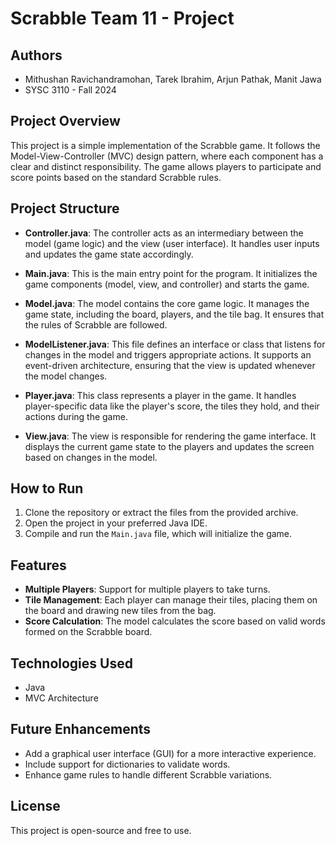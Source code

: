 
# Scrabble Team 11 - Project

## Authors
- Mithushan Ravichandramohan, Tarek Ibrahim, Arjun Pathak, Manit Jawa
- SYSC 3110 - Fall 2024

## Project Overview

This project is a simple implementation of the Scrabble game. It follows the Model-View-Controller (MVC) design pattern, where each component has a clear and distinct responsibility. The game allows players to participate and score points based on the standard Scrabble rules.

## Project Structure

- **Controller.java**: The controller acts as an intermediary between the model (game logic) and the view (user interface). It handles user inputs and updates the game state accordingly.
  
- **Main.java**: This is the main entry point for the program. It initializes the game components (model, view, and controller) and starts the game.

- **Model.java**: The model contains the core game logic. It manages the game state, including the board, players, and the tile bag. It ensures that the rules of Scrabble are followed.

- **ModelListener.java**: This file defines an interface or class that listens for changes in the model and triggers appropriate actions. It supports an event-driven architecture, ensuring that the view is updated whenever the model changes.

- **Player.java**: This class represents a player in the game. It handles player-specific data like the player's score, the tiles they hold, and their actions during the game.

- **View.java**: The view is responsible for rendering the game interface. It displays the current game state to the players and updates the screen based on changes in the model.

## How to Run

1. Clone the repository or extract the files from the provided archive.
2. Open the project in your preferred Java IDE.
3. Compile and run the `Main.java` file, which will initialize the game.

## Features

- **Multiple Players**: Support for multiple players to take turns.
- **Tile Management**: Each player can manage their tiles, placing them on the board and drawing new tiles from the bag.
- **Score Calculation**: The model calculates the score based on valid words formed on the Scrabble board.

## Technologies Used

- Java
- MVC Architecture

## Future Enhancements

- Add a graphical user interface (GUI) for a more interactive experience.
- Include support for dictionaries to validate words.
- Enhance game rules to handle different Scrabble variations.

## License

This project is open-source and free to use.
